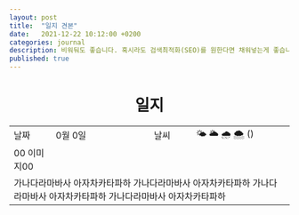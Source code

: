 ```yaml
---
layout: post
title:  "일지 견본"
date:   2021-12-22 10:12:00 +0200
categories: journal
description: 비워둬도 좋습니다. 혹시라도 검색최적화(SEO)를 원한다면 채워넣는게 좋습니다.
published: true
---
```

 
<h1 style='text-align:center;font-weight:bold;'>일지</h1>

<table>

  <tr>
    <td style="width: 15%;" >날짜</td>
    <td style="width: 35%;" >0월 0일</td>
    <td style="width: 15%;" >날씨</td>
    <td style="width: 35%;" >&#127780; &#127781; &#127783; &#127784; () </td>
  </tr>
  <tr> <td> 00 이미지00 </td></tr>
  <tr><td colspan=4 class="notes">가나다라마바사 아자차카타파하 가나다라마바사 아자차카타파하 가나다라마바사 아자차카타파하 가나다라마바사 아자차카타파하</td></tr>
</table>




